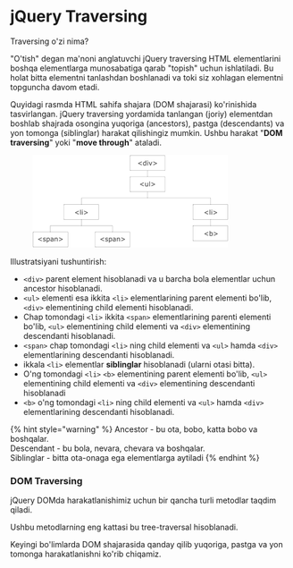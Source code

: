 # jQuery Traversing

Traversing o'zi nima?

"O'tish" degan ma'noni anglatuvchi jQuery traversing HTML elementlarini boshqa elementlarga munosabatiga qarab "topish" uchun ishlatiladi. Bu holat bitta elementni tanlashdan boshlanadi va toki siz xohlagan elementni topguncha davom etadi.

Quyidagi rasmda HTML sahifa shajara (DOM shajarasi) ko'rinishida tasvirlangan. jQuery traversing yordamida tanlangan (joriy) elementdan boshlab shajrada osongina yuqoriga (ancestors), pastga (descendants) va yon tomonga (siblinglar) harakat qilishingiz mumkin. Ushbu harakat "**DOM traversing**"  yoki "**move through**" ataladi.

<figure><img src="../../.gitbook/assets/img_travtree.png" alt=""><figcaption></figcaption></figure>

Illustratsiyani tushuntirish:

* `<div>` parent element hisoblanadi va u barcha bola elementlar uchun ancestor hisoblanadi.
* `<ul>` elementi esa ikkita `<li>` elementlarining parent elementi bo'lib, `<div>` elementining child elementi hisoblanadi.
* Chap tomondagi `<li>` ikkita `<span>` elementlarining parenti elementi bo'lib, `<ul>` elementining child elementi va `<div>` elementining descendanti hisoblanadi.
* `<span>` chap tomondagi `<li>` ning child elementi va `<ul>` hamda `<div>` elementlarining descendanti hisoblanadi.
* ikkala `<li>` elementlar **siblinglar** hisoblanadi (ularni otasi bitta).
* O'ng tomondagi `<li>` `<b>` elementining parent elementi bo'lib, `<ul>` elementining child elementi va `<div>` elementining descendanti hisoblanadi
* `<b>` o'ng tomondagi `<li>` ning child elementi va `<ul>` hamda `<div>` elementlarining descendanti hisoblanadi.

{% hint style="warning" %}
Ancestor - bu ota, bobo, katta bobo va boshqalar. \
Descendant - bu bola, nevara, chevara va boshqalar. \
Siblinglar -  bitta ota-onaga ega elementlarga aytiladi
{% endhint %}

### DOM Traversing <a href="#dom-traversing" id="dom-traversing"></a>

jQuery DOMda harakatlanishimiz uchun bir qancha turli metodlar taqdim qiladi.

Ushbu metodlarning eng kattasi bu tree-traversal hisoblanadi.

Keyingi bo'limlarda DOM shajarasida qanday qilib yuqoriga, pastga va yon tomonga harakatlanishni ko'rib chiqamiz.
